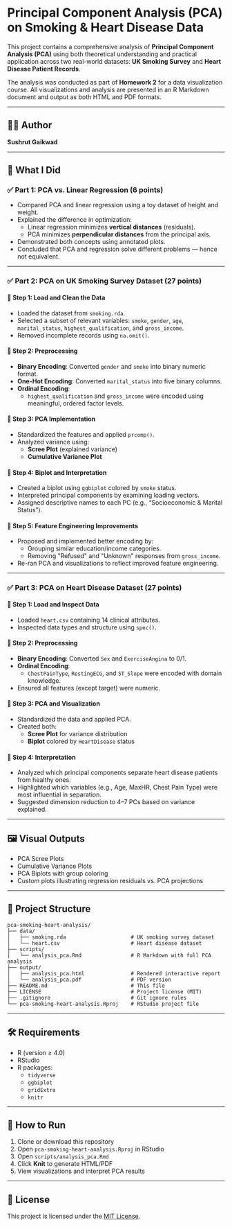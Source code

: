 # Principal Component Analysis (PCA) on Smoking & Heart Disease Data

This project contains a comprehensive analysis of **Principal Component Analysis (PCA)** using both theoretical understanding and practical application across two real-world datasets: **UK Smoking Survey** and **Heart Disease Patient Records**.

The analysis was conducted as part of **Homework 2** for a data visualization course. All visualizations and analysis are presented in an R Markdown document and output as both HTML and PDF formats.

---

## 👨‍🔬 Author

**Sushrut Gaikwad**  

---

## 🧠 What I Did

### ✅ Part 1: PCA vs. Linear Regression (6 points)

- Compared PCA and linear regression using a toy dataset of height and weight.
- Explained the difference in optimization:  
  - Linear regression minimizes **vertical distances** (residuals).  
  - PCA minimizes **perpendicular distances** from the principal axis.
- Demonstrated both concepts using annotated plots.
- Concluded that PCA and regression solve different problems — hence not equivalent.

---

### ✅ Part 2: PCA on UK Smoking Survey Dataset (27 points)

#### 🔹 Step 1: Load and Clean the Data

- Loaded the dataset from `smoking.rda`.
- Selected a subset of relevant variables: `smoke`, `gender`, `age`, `marital_status`, `highest_qualification`, and `gross_income`.
- Removed incomplete records using `na.omit()`.

#### 🔹 Step 2: Preprocessing

- **Binary Encoding**: Converted `gender` and `smoke` into binary numeric format.
- **One-Hot Encoding**: Converted `marital_status` into five binary columns.
- **Ordinal Encoding**:
  - `highest_qualification` and `gross_income` were encoded using meaningful, ordered factor levels.
  
#### 🔹 Step 3: PCA Implementation

- Standardized the features and applied `prcomp()`.
- Analyzed variance using:
  - **Scree Plot** (explained variance)
  - **Cumulative Variance Plot**

#### 🔹 Step 4: Biplot and Interpretation

- Created a biplot using `ggbiplot` colored by `smoke` status.
- Interpreted principal components by examining loading vectors.
- Assigned descriptive names to each PC (e.g., “Socioeconomic & Marital Status”).

#### 🔹 Step 5: Feature Engineering Improvements

- Proposed and implemented better encoding by:
  - Grouping similar education/income categories.
  - Removing "Refused" and "Unknown" responses from `gross_income`.
- Re-ran PCA and visualizations to reflect improved feature engineering.

---

### ✅ Part 3: PCA on Heart Disease Dataset (27 points)

#### 🔹 Step 1: Load and Inspect Data

- Loaded `heart.csv` containing 14 clinical attributes.
- Inspected data types and structure using `spec()`.

#### 🔹 Step 2: Preprocessing

- **Binary Encoding**: Converted `Sex` and `ExerciseAngina` to 0/1.
- **Ordinal Encoding**:
  - `ChestPainType`, `RestingECG`, and `ST_Slope` were encoded with domain knowledge.
- Ensured all features (except target) were numeric.

#### 🔹 Step 3: PCA and Visualization

- Standardized the data and applied PCA.
- Created both:
  - **Scree Plot** for variance distribution
  - **Biplot** colored by `HeartDisease` status

#### 🔹 Step 4: Interpretation

- Analyzed which principal components separate heart disease patients from healthy ones.
- Highlighted which variables (e.g., Age, MaxHR, Chest Pain Type) were most influential in separation.
- Suggested dimension reduction to 4–7 PCs based on variance explained.

---

## 🖼 Visual Outputs

- PCA Scree Plots
- Cumulative Variance Plots
- PCA Biplots with group coloring
- Custom plots illustrating regression residuals vs. PCA projections

---

## 📁 Project Structure

```{r}
pca-smoking-heart-analysis/
├── data/
│   ├── smoking.rda                     # UK smoking survey dataset
│   └── heart.csv                       # Heart disease dataset
├── scripts/
│   └── analysis_pca.Rmd                # R Markdown with full PCA analysis
├── output/
│   ├── analysis_pca.html               # Rendered interactive report
│   └── analysis_pca.pdf                # PDF version
├── README.md                           # This file
├── LICENSE                             # Project license (MIT)
├── .gitignore                          # Git ignore rules
└── pca-smoking-heart-analysis.Rproj    # RStudio project file
```

---

## 🛠 Requirements

- R (version ≥ 4.0)
- RStudio
- R packages:
  - `tidyverse`
  - `ggbiplot`
  - `gridExtra`
  - `knitr`

---

## 🧪 How to Run

1. Clone or download this repository
2. Open `pca-smoking-heart-analysis.Rproj` in RStudio
3. Open `scripts/analysis_pca.Rmd`
4. Click **Knit** to generate HTML/PDF
5. View visualizations and interpret PCA results

---

## 🧾 License

This project is licensed under the [MIT License](LICENSE).
